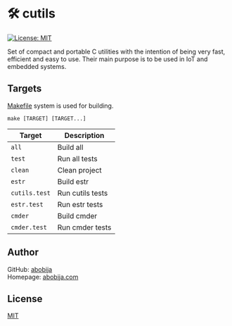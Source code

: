# :hammer_and_wrench: cutils
[![License: MIT](https://img.shields.io/badge/License-MIT-green.svg)](LICENSE)

Set of compact and portable C utilities with the intention of being very fast, efficient and easy to use. Their main purpose is to be used in IoT and embedded systems.

## Targets

[Makefile](https://www.gnu.org/software/make/manual/make.html#Overview) system is used for building.

```
make [TARGET] [TARGET...]
```

| Target  | Description |
| ------------- | ------------- |
| `all`  | Build all |
| `test` | Run all tests |
| `clean` | Clean project |
| `estr`  | Build estr |
| `cutils.test` | Run cutils tests |
| `estr.test` | Run estr tests |
| `cmder` | Build cmder |
| `cmder.test` | Run cmder tests |


## Author

GitHub: [abobija](https://github.com/abobija)<br>
Homepage: [abobija.com](https://abobija.com)

## License

[MIT](LICENSE)